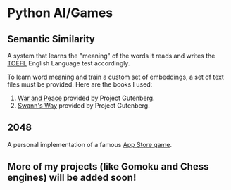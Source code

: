 # Python AI/Games

## Semantic Similarity
A system that learns the "meaning" of the words it reads and writes the [TOEFL](https://www.ets.org/toefl.html) English Language test accordingly.

To learn word meaning and train a custom set of embeddings, a set of text files must be provided. Here are the books I used:
1. [War and Peace](https://www.gutenberg.org/cache/epub/2600/pg2600.txt) provided by Project Gutenberg.
2. [Swann's Way](https://www.gutenberg.org/cache/epub/7178/pg7178.txt) provided by Project Gutenberg.

## 2048
A personal implementation of a famous [App Store game](https://apps.apple.com/us/app/2048/id840919914).

## More of my projects (like Gomoku and Chess engines) will be added soon!
